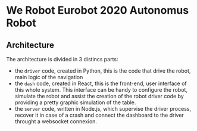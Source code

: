 # We Robot Eurobot 2020 Autonomus Robot

## Architecture

The architecture is divided in 3 distincs parts:

- the `driver` code, created in Python, this is the code that drive the robot, main logic of the navigation
- the `dash` code, created in React, this is the front-end, user interface of this whole system. This interface can be handy to configure the robot, simulate the robot and assist the creation of the robot driver code by providing a pretty graphic simulation of the table.
- the `server` code, written in Node.js, which supervise the driver process, recover it in case of a crash and connect the dashboard to the driver throught a websocket connexion. 


